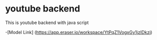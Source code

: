 # youtube backend 

This is youtube backend with java script

-[Model Link] (https://app.eraser.io/workspace/YtPqZ1VogxGy1jzIDkzj)